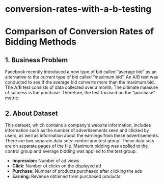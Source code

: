# conversion-rates-with-a-b-testing
# Comparison of Conversion Rates of Bidding Methods 

## 1. Business Problem

Facebook recently introduced a new type of bid called “average bid” as an alternative to the current type of bid called “maximum bid”. An A/B test was conducted to see if the average bid converts more than the maximum bid. The A/B test consists of data collected over a month. The ultimate measure of success is the purchase. Therefore, the test focused on the “purchase” metric.


## 2. About Dataset

This dataset, which contains a company's website information, includes information such as the number of advertisements seen and clicked by users, as well as information about the earnings from these advertisements. There are two separate data sets: control and test group. These data sets are on separate pages of the file. Maximum bidding was applied to the control group and average bidding was applied to the test group.

* **Impression:** Number of ad views
* **Click:** Number of clicks on the displayed ad
* **Purchase:** Number of products purchased after clicking the ads
* **Earning:** Revenue obtained from purchased products
